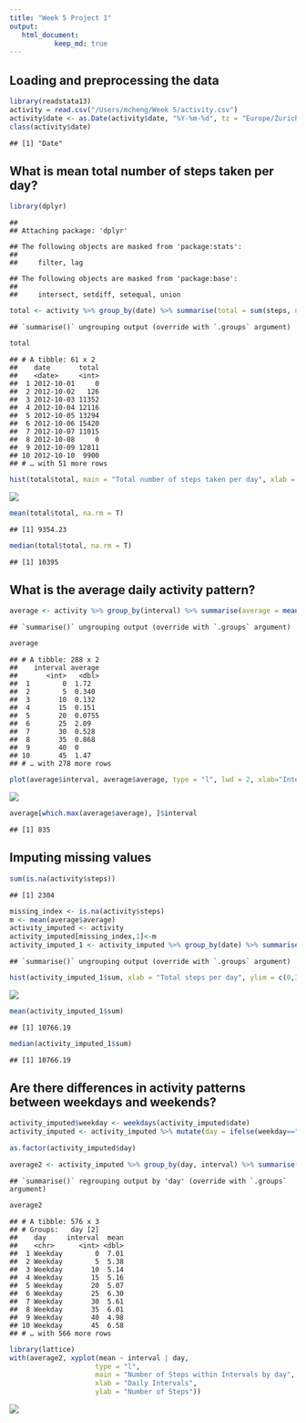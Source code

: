 ```yaml
---
title: "Week 5 Project 1"
output: 
   html_document:
           keep_md: true
---
```




## Loading and preprocessing the data

```r
library(readstata13)
activity = read.csv("/Users/mcheng/Week 5/activity.csv")
activity$date <- as.Date(activity$date, "%Y-%m-%d", tz = "Europe/Zurich")
class(activity$date)
```

```
## [1] "Date"
```

## What is mean total number of steps taken per day?

```r
library(dplyr)
```

```
## 
## Attaching package: 'dplyr'
```

```
## The following objects are masked from 'package:stats':
## 
##     filter, lag
```

```
## The following objects are masked from 'package:base':
## 
##     intersect, setdiff, setequal, union
```

```r
total <- activity %>% group_by(date) %>% summarise(total = sum(steps, na.rm = T))
```

```
## `summarise()` ungrouping output (override with `.groups` argument)
```

```r
total
```

```
## # A tibble: 61 x 2
##    date       total
##    <date>     <int>
##  1 2012-10-01     0
##  2 2012-10-02   126
##  3 2012-10-03 11352
##  4 2012-10-04 12116
##  5 2012-10-05 13294
##  6 2012-10-06 15420
##  7 2012-10-07 11015
##  8 2012-10-08     0
##  9 2012-10-09 12811
## 10 2012-10-10  9900
## # … with 51 more rows
```

```r
hist(total$total, main = "Total number of steps taken per day", xlab = "Total steps taken per day", ylim = c(0, 30))
```

![](Week-5-Project-1_files/figure-html/unnamed-chunk-2-1.png)<!-- -->

```r
mean(total$total, na.rm = T)
```

```
## [1] 9354.23
```

```r
median(total$total, na.rm = T)
```

```
## [1] 10395
```

## What is the average daily activity pattern?

```r
average <- activity %>% group_by(interval) %>% summarise(average = mean(steps, na.rm = T))
```

```
## `summarise()` ungrouping output (override with `.groups` argument)
```

```r
average
```

```
## # A tibble: 288 x 2
##    interval average
##       <int>   <dbl>
##  1        0  1.72  
##  2        5  0.340 
##  3       10  0.132 
##  4       15  0.151 
##  5       20  0.0755
##  6       25  2.09  
##  7       30  0.528 
##  8       35  0.868 
##  9       40  0     
## 10       45  1.47  
## # … with 278 more rows
```

```r
plot(average$interval, average$average, type = "l", lwd = 2, xlab="Interval", ylab="Average number of steps", main="Average number of steps per interval")
```

![](Week-5-Project-1_files/figure-html/unnamed-chunk-3-1.png)<!-- -->

```r
average[which.max(average$average), ]$interval
```

```
## [1] 835
```

## Imputing missing values

```r
sum(is.na(activity$steps))
```

```
## [1] 2304
```

```r
missing_index <- is.na(activity$steps)
m <- mean(average$average)
activity_imputed <- activity
activity_imputed[missing_index,1]<-m
activity_imputed_1 <- activity_imputed %>% group_by(date) %>% summarise(sum = sum(steps))
```

```
## `summarise()` ungrouping output (override with `.groups` argument)
```

```r
hist(activity_imputed_1$sum, xlab = "Total steps per day", ylim = c(0,30), main = "Total number of steps taken each day")
```

![](Week-5-Project-1_files/figure-html/unnamed-chunk-4-1.png)<!-- -->

```r
mean(activity_imputed_1$sum)
```

```
## [1] 10766.19
```

```r
median(activity_imputed_1$sum)
```

```
## [1] 10766.19
```

## Are there differences in activity patterns between weekdays and weekends?

```r
activity_imputed$weekday <- weekdays(activity_imputed$date)
activity_imputed <- activity_imputed %>% mutate(day = ifelse(weekday=="Saturday" | weekday=="Sunday", "Weekend", "Weekday"))
```

```r
as.factor(activity_imputed$day)
```

```r
average2 <- activity_imputed %>% group_by(day, interval) %>% summarise(mean = mean(steps))
```

```
## `summarise()` regrouping output by 'day' (override with `.groups` argument)
```

```r
average2
```

```
## # A tibble: 576 x 3
## # Groups:   day [2]
##    day     interval  mean
##    <chr>      <int> <dbl>
##  1 Weekday        0  7.01
##  2 Weekday        5  5.38
##  3 Weekday       10  5.14
##  4 Weekday       15  5.16
##  5 Weekday       20  5.07
##  6 Weekday       25  6.30
##  7 Weekday       30  5.61
##  8 Weekday       35  6.01
##  9 Weekday       40  4.98
## 10 Weekday       45  6.58
## # … with 566 more rows
```

```r
library(lattice)
with(average2, xyplot(mean ~ interval | day, 
                     type = "l",      
                     main = "Number of Steps within Intervals by day",
                     xlab = "Daily Intervals",
                     ylab = "Number of Steps"))
```

![](Week-5-Project-1_files/figure-html/unnamed-chunk-7-1.png)<!-- -->
